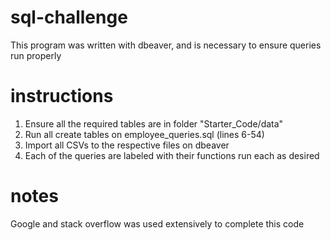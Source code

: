 # sql-challenge
This program was written with dbeaver, and is necessary to ensure queries run properly

# instructions
1. Ensure all the required tables are in folder "Starter_Code/data"
2. Run all create tables on employee_queries.sql (lines 6-54)
3. Import all CSVs to the respective files on dbeaver
4. Each of the queries are labeled with their functions run each as desired

# notes
Google and stack overflow was used extensively to complete this code
